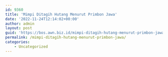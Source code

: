 ```yaml
---
id: 9360
title: 'Mimpi Ditagih Hutang Menurut Primbon Jawa'
date: '2022-11-24T12:14:02+00:00'
author: admin
layout: post
guid: 'https://bos.awn.biz.id/mimpi-ditagih-hutang-menurut-primbon-jawa/'
permalink: /mimpi-ditagih-hutang-menurut-primbon-jawa/
categories:
    - Uncategorized
---
```


